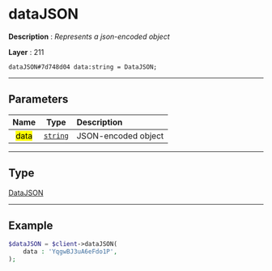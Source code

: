 # dataJSON

**Description** : *Represents a json-encoded object*

**Layer** : 211

```tl
dataJSON#7d748d04 data:string = DataJSON;
```

---

## Parameters

| Name | Type | Description |
| :---: | :---: | :--- |
| <mark>data</mark> | [`string`](type/string) | JSON-encoded object |

---

## Type

[DataJSON](type/DataJSON)

---

## Example

```php
$dataJSON = $client->dataJSON(
	data : 'YqgwBJ3uA6eFdo1P',
);
```